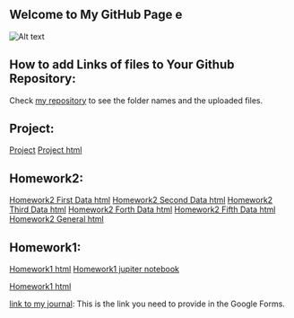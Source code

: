 ## Welcome to My GitHub Page e
![Alt text](https://scontent.fesb7-1.fna.fbcdn.net/v/t1.18169-9/180214_10150917846104261_546544325_n.jpg?_nc_cat=106&ccb=1-7&_nc_sid=4dc865&_nc_ohc=EBftt8tGSL8AX9FpGB-&_nc_ht=scontent.fesb7-1.fna&oh=00_AfBcM1HyPW75bdw8VQ1Vrbe-1l5raDd6SFDxL8C98ONkuw&oe=656B5C79)
## How to add Links of files to Your Github Repository:

Check [my repository](https://github.com/BU-IE-582/fall-23-egeerdil) to see the folder names and the uploaded files. 


## Project:
[Project](files/Project.pdf)
[Project html](files/final_model.html)

## Homework2:
[Homework2 First Data html](files/Data-2.html)
[Homework2 Second Data html](files/Data-2.html)
[Homework2 Third Data html](files/Data3.html)
[Homework2 Forth Data html](files/Data4.html)
[Homework2 Fifth Data html](files/Data5.html)
[Homework2 General html](files/General.html)


## Homework1:
 [Homework1 html](https://github.com/BU-IE-582/fall-23-egeerdil/blob/main/files/Homework_1.html)
 [Homework1 jupiter notebook](https://github.com/BU-IE-582/fall-23-egeerdil/blob/main/files/Homework_1.ipynb)

 [Homework1 html](files/Homework_1.html)

[link to my journal](https://bu-ie-582.github.io/fall-23-egeerdil/): This is the link you need to provide in the Google Forms.
